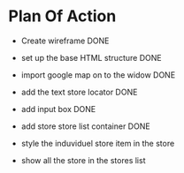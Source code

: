 # Plan Of Action

- Create wireframe DONE
- set up the base HTML structure DONE
- import google map on to the widow DONE
- add the text store locator DONE
- add input box DONE
- add store store list container DONE

- style the induviduel store item in the store
- show all the store in the stores list 